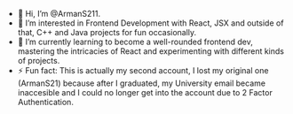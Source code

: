 - 👋 Hi, I’m @ArmanS211.
- 👀 I’m interested in Frontend Development with React, JSX and outside of that, C++ and Java projects for fun occasionally.
- 🌱 I’m currently learning to become a well-rounded frontend dev, mastering the intricacies of React and experimenting with different kinds of projects.
- ⚡ Fun fact: This is actually my second account, I lost my original one (ArmanS21) because after I graduated, my University email became inaccesible and I could no longer get into the account due to 2 Factor Authentication.
